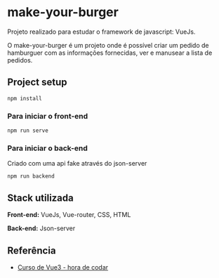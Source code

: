 # make-your-burger

Projeto realizado para estudar o framework de javascript: VueJs.

O make-your-burger é um projeto onde é possível criar um pedido de hamburguer com as informações fornecidas, ver e manusear a lista de pedidos.


## Project setup
```
npm install
```

### Para iniciar o front-end
```
npm run serve
```

### Para iniciar o back-end 
Criado com uma api fake através do json-server
```
npm run backend
```

## Stack utilizada

**Front-end:** VueJs, Vue-router, CSS, HTML

**Back-end:** Json-server


## Referência

 - [Curso de Vue3 - hora de codar](https://www.youtube.com/playlist?list=PLnDvRpP8BnezDglaAvtWgQXzsOmXUuRHL)


